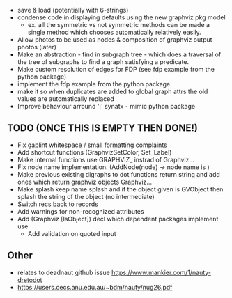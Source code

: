  - save & load (potentially with 6-strings)
 - condense code in displaying defaults using the new graphviz pkg model
    - ex. all the symmetric vs not symmetric methods can be made a single method which chooses automatically relatively easily.
 - Allow photos to be used as nodes & composition of graphviz output photos (later)
 - Make an abstraction - find in subgraph tree - which does a traversal of the tree of subgraphs to find a graph satisfying a predicate.
 - Make custom resolution of edges for FDP (see fdp example from the python package)
 - implement the fdp example from the python package
 - make it so when duplicates are added to global graph attrs the old values are automatically replaced
 - Improve behaviour arround ':' synatx - mimic python package

## TODO (ONCE THIS IS EMPTY THEN DONE!)
 - Fix gaplint whitespace / small formatting complaints
 - Add shortcut functions (GraphvizSetColor, Set_Label)
 - Make internal functions use GRAPHVIZ_ instrad of Graphviz...
 - Fix node name implementation. (AddNode(node) -> node name is <node c>)
 - Make previous existing digraphs to dot functions return string and add ones which return graphviz objects Graphviz...
 - Make splash keep name splash and if the object given is GVObject then splash the string of the object (no intermediate)
 - Switch recs back to records
 - Add warnings for non-recognized attributes
 - Add (Graphviz [IsObject]) decl which dependent packages implement use 
    - Add validation on quoted input

## Other
 - relates to deadnaut github issue https://www.mankier.com/1/nauty-dretodot
 - https://users.cecs.anu.edu.au/~bdm/nauty/nug26.pdf

